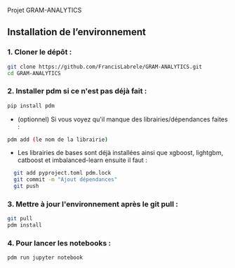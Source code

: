 Projet GRAM-ANALYTICS

## Installation de l’environnement

### 1. Cloner le dépôt :
```bash
git clone https://github.com/FrancisLabrele/GRAM-ANALYTICS.git
cd GRAM-ANALYTICS
```

### 2. Installer pdm si ce n'est pas déjà fait :
```bash
pip install pdm
```

- (optionnel) Si vous voyez qu'il manque des librairies/dépendances faites :
```bash
pdm add (le nom de la librairie)
```
- Les librairies de bases sont déjà installées ainsi que xgboost, lightgbm, catboost et imbalanced-learn
ensuite il faut : 
```bash
  git add pyproject.toml pdm.lock
  git commit -m "Ajout dépendances"
  git push
```

### 3. Mettre à jour l'environnement après le git pull :
```bash
git pull
pdm install
```

### 4. Pour lancer les notebooks :
```bash
pdm run jupyter notebook
```
